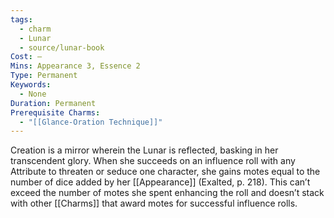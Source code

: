 ```yaml
---
tags:
  - charm
  - Lunar
  - source/lunar-book
Cost: —
Mins: Appearance 3, Essence 2
Type: Permanent
Keywords:
  - None
Duration: Permanent
Prerequisite Charms:
  - "[[Glance-Oration Technique]]"
---
```

Creation is a mirror wherein the Lunar is reflected, basking in her transcendent glory. When she succeeds on an influence roll with any Attribute to threaten or seduce one character, she gains motes equal to the number of dice added by her [[Appearance]] (Exalted, p. 218). This can’t exceed the number of motes she spent enhancing the roll and doesn’t stack with other [[Charms]] that award motes for successful influence rolls.